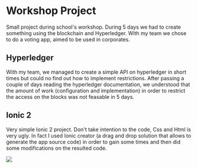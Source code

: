 # Workshop Project

Small project during school's workshop. During 5 days we had to create something using the blockchain and Hyperledger. With my team we chose to do a voting app, aimed to be used in corporates.

## Hyperledger

With my team, we managed to create a simple API on hyperledger in short times but could no find out how to implement restrictions. After passing a couple of days reading the hyperledger documentation, we understood that the amount of work (configuration and implementation) in order to restrict the access on the blocks was not feasable in 5 days.

## Ionic 2

Very simple Ionic 2 project. Don't take intention to the code, Css and Html is very ugly. In fact I used Ionic creator (a drag and drop solution that allows to generate the app source code) in order to gain some times and then did some modifications on the resulted code.

![](https://media.giphy.com/media/3ohs7X8AQamdchrHyw/giphy.gif)
